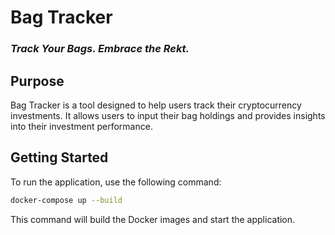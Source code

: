 # Bag Tracker 
### _Track Your Bags. Embrace the Rekt._


## Purpose
Bag Tracker is a tool designed to help users track their cryptocurrency investments. It allows users to input their bag holdings and provides insights into their investment performance.

## Getting Started
To run the application, use the following command:

```bash
docker-compose up --build
```
This command will build the Docker images and start the application.
